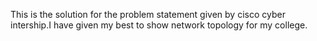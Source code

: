 This is the solution for the problem statement given by cisco cyber intership.I have given my best to show network topology for my college.
